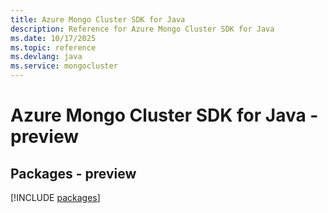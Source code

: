 ```yaml
---
title: Azure Mongo Cluster SDK for Java
description: Reference for Azure Mongo Cluster SDK for Java
ms.date: 10/17/2025
ms.topic: reference
ms.devlang: java
ms.service: mongocluster
---
```

# Azure Mongo Cluster SDK for Java - preview
## Packages - preview
[!INCLUDE [packages](mongo-cluster-index.md)]